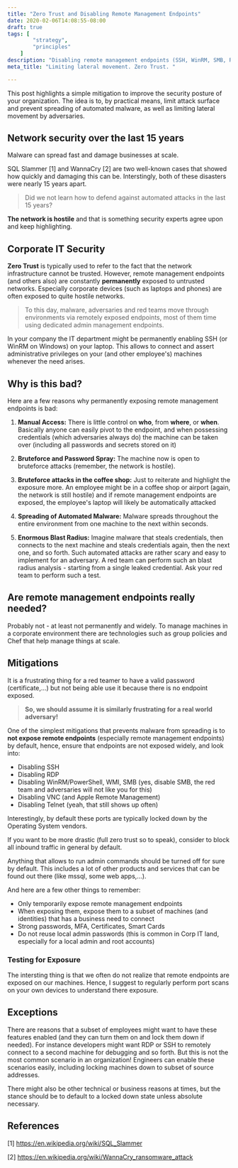 ```yaml
---
title: "Zero Trust and Disabling Remote Management Endpoints"
date: 2020-02-06T14:08:55-08:00
draft: true
tags: [
        "strategy",
        "principles"
    ]
description: "Disabling remote management endpoints (SSH, WinRM, SMB, RDP, VNC,..) by default across your corp infrastructure."
meta_title: "Limiting lateral movement. Zero Trust. "

---
```


This post highlights a simple mitigation to improve the security posture of your organization. The idea is to, by practical means, limit attack surface and prevent spreading of automated malware, as well as limiting lateral movement by adversaries.

## Network security over the last 15 years

Malware can spread fast and damage businesses at scale. 

SQL Slammer [1] and WannaCry [2] are two well-known cases that showed how quickly and damaging this can be. Interstingly, both of these disasters were nearly 15 years apart.

>Did we not learn how to defend against automated attacks in the last 15 years?

**The network is hostile** and that is something security experts agree upon and keep highlighting. 

## Corporate IT Security 

**Zero Trust** is typically used to refer to the fact that the network infrastructure cannot be trusted. However, remote management endpoints (and others also) are constantly **permanently** exposed to untrusted networks. Especially corporate devices (such as laptops and phones) are often exposed to quite hostile networks.

>To this day, malware, adversaries and red teams move through environments via remotely exposed endpoints, most of them time using dedicated admin management endpoints. 

In your company the IT department might be permanently enabling SSH (or WinRM on Windows) on your laptop. This allows to connect and assert administrative privileges on your (and other employee's) machines whenever the need arises. 

## Why is this bad?

Here are a few reasons why permanently exposing remote management endpoints is bad:

1. **Manual Access:** There is little control on **who**, from **where**, or **when**. Basically anyone can easily pivot to the endpoint, and when possessing credentials (which adversaries always do) the machine can be taken over (including all passwords and secrets stored on it)

3. **Bruteforce and Password Spray:** The machine now is open to bruteforce attacks (remember, the network is hostile).

4. **Bruteforce attacks in the coffee shop:** Just to reiterate and highlight the exposure more. An employee might be in a coffee shop or airport (again, the network is still hostile) and if remote management endpoints are exposed, the employee's laptop will likely be automatically attacked

5. **Spreading of Automated Malware:** Malware spreads throughout the entire environment from one machine to the next within seconds. 

6. **Enormous Blast Radius:** Imagine malware that steals credentials, then connects to the next machine and steals credentials again, then the next one, and so forth. Such automated attacks are rather scary and easy to implement for an adversary. A red team can perform such an blast radius analysis - starting from a single leaked credential. Ask your red team to perform such a test.

## Are remote management endpoints really needed?

Probably not - at least not permanently and widely. To manage machines in a corporate environment there are technologies such as group policies and Chef that help manage things at scale.

## Mitigations

It is a frustrating thing for a red teamer to have a valid password (certificate,...) but not being able use it because there is no endpoint exposed. 

>**So, we should assume it is similarly frustrating for a real world adversary!**

One of the simplest mitigations that prevents malware from spreading is to **not expose remote endpoints** (especially remote management endpoints) by default, hence, ensure that endpoints are not exposed widely, and look into:

* Disabling SSH
* Disabling RDP
* Disabling WinRM/PowerShell, WMI, SMB  (yes, disable SMB, the red team and adversaries will not like you for this)
* Disabling VNC (and Apple Remote Management)
* Disabling Telnet (yeah, that still shows up often)

Interestingly, by default these ports are typically locked down by the Operating System vendors.

If you want to be more drastic (full zero trust so to speak), consider to block all inbound traffic in general by default. 

Anything that allows to run admin commands should be turned off for sure by default. This includes a lot of other products and services that can be found out there (like mssql, some web apps,...).

And here are a few other things to remember:

* Only temporarily expose remote management endpoints
* When exposing them, expose them to a subset of machines (and identities) that has a business need to connect
* Strong passwords, MFA, Certificates, Smart Cards
* Do not reuse local admin passwords (this is common in Corp IT land, especially for a local admin and root accounts)

### Testing for Exposure

The intersting thing is that we often do not realize that remote endpoints are exposed on our machines. Hence, I suggest to regularly perform port scans on your own devices to understand there exposure.

## Exceptions
There are reasons that a subset of employees might want to have these features enabled (and they can turn them on and lock them down if needed). For instance developers might want RDP or SSH to remotely connect to a second machine for debugging and so forth. But this is not the most common scenario in an organization! Engineers can enable these scenarios easily, including locking machines down to subset of source addresses.

There might also be other technical or business reasons at times, but the stance should be to default to a locked down state unless absolute necessary.

## References

[1] https://en.wikipedia.org/wiki/SQL_Slammer

[2] https://en.wikipedia.org/wiki/WannaCry_ransomware_attack
